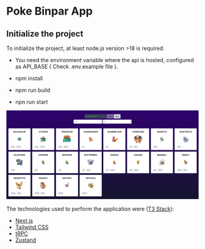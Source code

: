 # Poke Binpar App

## Initialize the project

To initialize the project, at least node.js version >18 is required.

- You need the environment variable where the api is hosted, configured as API_BASE ( Check .env.example file ).

- npm install
- npm run build
- npn run start

![alt text](image.png)

The technologies used to perform the application were ([T3 Stack](https://create.t3.gg/)):

- [Next.js](https://nextjs.org)
- [Tailwind CSS](https://tailwindcss.com)
- [tRPC](https://trpc.io)
- [Zustand](https://github.com/pmndrs/zustand)
